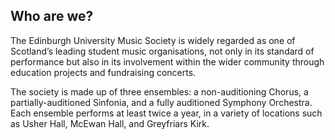 ---
---

## Who are we?

The Edinburgh University Music Society is widely regarded as one of
Scotland&rsquo;s leading student music organisations, not only in its standard
of performance but also in its involvement within the wider community through
education projects and fundraising concerts.

The society is made up of three ensembles: a non-auditioning Chorus, a
partially-auditioned Sinfonia, and a fully auditioned Symphony Orchestra. Each
ensemble performs at least twice a year, in a variety of locations such as
Usher Hall, McEwan Hall, and Greyfriars Kirk.
